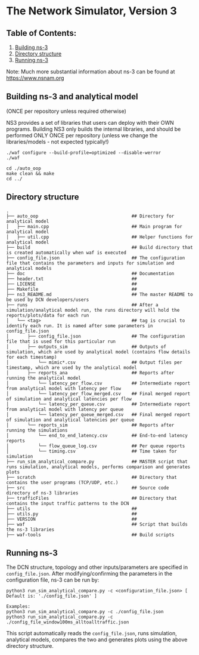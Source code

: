
The Network Simulator, Version 3
================================

## Table of Contents:

1) [Building ns-3](#building-ns-3-and-analytical-model)
2) [Directory structure](#directory-structure)
3) [Running ns-3](#running-ns-3)

Note:  Much more substantial information about ns-3 can be found at
https://www.nsnam.org

## Building ns-3 and analytical model 
(ONCE per repository unless required otherwise)

NS3 provides a set of libraries that users can deploy with their OWN programs.
Building NS3 only builds the internal libraries, and should be performed ONLY ONCE per repository (unless we change the libraries/models - not expected typically!)

```shell
./waf configure --build-profile=optimized --disable-werror
./waf
```

```shell
cd ./auto_oop
make clean && make
cd ../
```

## Directory structure
```shell
.
├── auto_oop                                   ## Directory for analytical model
│   ├── main.cpp                               ## Main program for analytical model 
│   ├── util.cpp                               ## Helper functions for analytical model
├── build                                      ## Build directory that is created automatically when waf is executed
├── config_file.json                           ## The configuration file that contains the parameters and inputs for simulation and analytical models
├── doc                                        ## Documentation
├── header.txt                                 ## 
├── LICENSE                                    ## 
├── Makefile                                   ## 
├── ns3_README.md                              ## The master README to be used by DCN developers/users
├── runs                                       ## After a simulation/analytical model run, the runs directory will hold the reports/plots/data for each run
│   └── <tag>                                  ## tag is crucial to identify each run. It is named after some parameters in config_file.json
│       ├── config_file.json                   ## The configuration file that is used for this particular run
│       ├── outputs_sim                        ## Outputs of simulation, which are used by analytical model (contains flow details for each timestamp)
│           └── mimic*.csv                     ## Output files per timestamp, which are used by the analytical model
│       ├── reports_ana                        ## Reports after running the analytical model
│           └── latency_per_flow.csv           ## Intermediate report from analytical model with latency per flow
│           └── latency_per_flow_merged.csv    ## Final merged report of simulation and analytical latencies per flow
│           └── latency_per_queue.csv          ## Intermediate report from analytical model with latency per queue
│           └── latency_per_queue_merged.csv   ## Final merged report of simulation and analytical latencies per queue
│       └── reports_sim                        ## Reports after running the simulations
│           └── end_to_end_latency.csv         ## End-to-end latency reports
│           └── flow_queue_log.csv             ## Per queue reports
│           └── timing.csv                     ## Time taken for simulation
├── run_sim_analytical_compare.py              ## MASTER script that runs simulation, analytical models, performs comparison and generates plots
├── scratch                                    ## Directory that contains the user programs (TCP/UDP, etc.)
├── src                                        ## Source code directory of ns-3 libraries
├── trafficFiles                               ## Directory that contains the input traffic patterns to the DCN
├── utils                                      ## 
├── utils.py                                   ## 
├── VERSION                                    ## 
├── waf                                        ## Script that builds the ns-3 libraries
├── waf-tools                                  ## Build scripts
```

## Running ns-3

The DCN structure, topology and other inputs/parameters are specified in `config_file.json`.
After modifying/confirming the parameters in the configuration file, ns-3 can be run by:

```shell
python3 run_sim_analytical_compare.py -c <configuration_file.json> [ Default is: './config_file.json' ]

Examples:
python3 run_sim_analytical_compare.py -c ./config_file.json
python3 run_sim_analytical_compare.py -c ./config_file_window100ms_alltoalltraffic.json
```

This script automatically reads the `config_file.json`, runs simulation, analytical models, compares the two and generates plots using the above directory structure.


